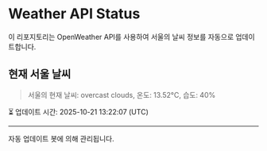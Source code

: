 
# Weather API Status

이 리포지토리는 OpenWeather API를 사용하여 서울의 날씨 정보를 자동으로 업데이트합니다.

## 현재 서울 날씨
> 서울의 현재 날씨: overcast clouds, 온도: 13.52°C, 습도: 40%

⏳ 업데이트 시간: 2025-10-21 13:22:07 (UTC)

---
자동 업데이트 봇에 의해 관리됩니다.
